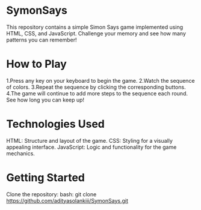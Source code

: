 # SymonSays

This repository contains a simple Simon Says game implemented using HTML, CSS, and JavaScript. Challenge your memory and see how many patterns you can remember!

# How to Play

1.Press any key on your keyboard to begin the game.
2.Watch the sequence of colors.
3.Repeat the sequence by clicking the corresponding buttons.
4.The game will continue to add more steps to the sequence each round.
See how long you can keep up!

# Technologies Used

HTML: Structure and layout of the game.
CSS: Styling for a visually appealing interface.
JavaScript: Logic and functionality for the game mechanics.

# Getting Started

Clone the repository:
bash: git clone https://github.com/adityasolankiii/SymonSays.git
